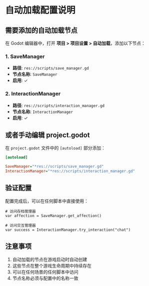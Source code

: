 # 自动加载配置说明

## 需要添加的自动加载节点

在 Godot 编辑器中，打开 **项目 > 项目设置 > 自动加载**，添加以下节点：

### 1. SaveManager
- **路径**: `res://scripts/save_manager.gd`
- **节点名称**: `SaveManager`
- **启用**: ✓

### 2. InteractionManager
- **路径**: `res://scripts/interaction_manager.gd`
- **节点名称**: `InteractionManager`
- **启用**: ✓

## 或者手动编辑 project.godot

在 `project.godot` 文件中的 `[autoload]` 部分添加：

```ini
[autoload]

SaveManager="*res://scripts/save_manager.gd"
InteractionManager="*res://scripts/interaction_manager.gd"
```

## 验证配置

配置完成后，可以在任何脚本中直接使用：

```gdscript
# 访问存档管理器
var affection = SaveManager.get_affection()

# 访问交互管理器
var success = InteractionManager.try_interaction("chat")
```

## 注意事项

1. 自动加载的节点在游戏启动时自动创建
2. 这些节点在整个游戏生命周期中持续存在
3. 可以在任何场景的任何脚本中访问
4. 节点名称必须与配置中的名称一致
